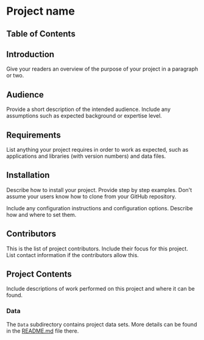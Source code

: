 # Project name

## Table of Contents

## Introduction

Give your readers an overview of the purpose of your project in a paragraph or two.

## Audience

Provide a short description of the intended audience. 
Include any assumptions such as expected background or expertise level. 

## Requirements

List anything your project requires in order to work as expected, such as applications and libraries (with version numbers) and data files. 

## Installation

Describe how to install your project. Provide step by step examples. Don't assume your users know how to clone from your GitHub repository. 

Include any configuration instructions and configuration options. 
Describe how and where to set them.

## Contributors

This is the list of project contributors.
Include their focus for this project. 
List contact information if the
contributors allow this. 

## Project Contents

Include descriptions of work performed on this project and where it can be found. 

### Data

The `Data` subdirectory contains project data sets. 
More details can be found in the [README.md](Data/README.md) file there. 

